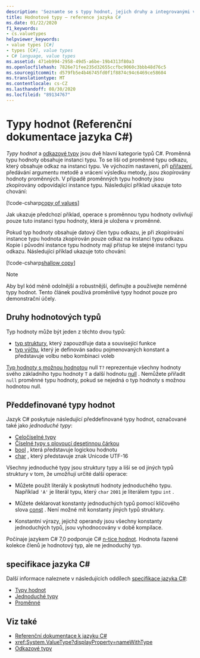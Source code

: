 ```yaml
---
description: 'Seznamte se s typy hodnot, jejich druhy a integrovanými v jazyce C. #'
title: Hodnotové typy – reference jazyka C#
ms.date: 01/22/2020
f1_keywords:
- cs.valuetypes
helpviewer_keywords:
- value types [C#]
- types [C#], value types
- C# language, value types
ms.assetid: 471eb994-2958-49d5-a6be-19b4313f80a3
ms.openlocfilehash: 7826e71fee235d32655ccfbc9060c3bbb48d76c5
ms.sourcegitcommit: d579fb5e4b46745fd0f1f8874c94c6469ce58604
ms.translationtype: MT
ms.contentlocale: cs-CZ
ms.lasthandoff: 08/30/2020
ms.locfileid: "89134767"
---
```

# <a name="value-types-c-reference"></a>Typy hodnot (Referenční dokumentace jazyka C#)

*Typy hodnot* a [odkazové typy](../keywords/reference-types.md) jsou dvě hlavní kategorie typů C#. Proměnná typu hodnoty obsahuje instanci typu. To se liší od proměnné typu odkazu, který obsahuje odkaz na instanci typu. Ve výchozím nastavení, při [přiřazení](../operators/assignment-operator.md), předávání argumentu metodě a vrácení výsledku metody, jsou zkopírovány hodnoty proměnných. V případě proměnných typu hodnoty jsou zkopírovány odpovídající instance typu. Následující příklad ukazuje toto chování:

[!code-csharp[copy of values](snippets/ValueTypes.cs#ValueTypeCopied)]

Jak ukazuje předchozí příklad, operace s proměnnou typu hodnoty ovlivňují pouze tuto instanci typu hodnoty, která je uložena v proměnné.

Pokud typ hodnoty obsahuje datový člen typu odkazu, je při zkopírování instance typu hodnota zkopírován pouze odkaz na instanci typu odkazu. Kopie i původní instance typu hodnoty mají přístup ke stejné instanci typu odkazu. Následující příklad ukazuje toto chování:

[!code-csharp[shallow copy](snippets/ValueTypes.cs#ShallowCopy)]

> [!NOTE]
> Aby byl kód méně odolnější a robustnější, definujte a používejte neměnné typy hodnot. Tento článek používá proměnlivé typy hodnot pouze pro demonstrační účely.

## <a name="kinds-of-value-types"></a>Druhy hodnotových typů

Typ hodnoty může být jeden z těchto dvou typů:

- [typ struktury](struct.md), který zapouzdřuje data a související funkce
- [typ výčtu](enum.md), který je definován sadou pojmenovaných konstant a představuje volbu nebo kombinaci voleb

[Typ hodnoty s možnou hodnotou](nullable-value-types.md) null `T?` reprezentuje všechny hodnoty svého základního typu hodnoty `T` a další hodnotu [null](../keywords/null.md) . Nemůžete přiřadit `null` proměnné typu hodnoty, pokud se nejedná o typ hodnoty s možnou hodnotou null.

## <a name="built-in-value-types"></a>Předdefinované typy hodnot

Jazyk C# poskytuje následující předdefinované typy hodnot, označované také jako *jednoduché typy*:

- [Celočíselné typy](integral-numeric-types.md)
- [Číselné typy s plovoucí desetinnou čárkou](floating-point-numeric-types.md)
- [bool](bool.md) , která představuje logickou hodnotu
- [char](char.md) , který představuje znak Unicode UTF-16

Všechny jednoduché typy jsou struktury typy a liší se od jiných typů struktury v tom, že umožňují určité další operace:

- Můžete použít literály k poskytnutí hodnoty jednoduchého typu. Například `'A'` je literál typu, který `char` `2001` je literálem typu `int` .

- Můžete deklarovat konstanty jednoduchých typů pomocí klíčového slova [const](../keywords/const.md) . Není možné mít konstanty jiných typů struktury.

- Konstantní výrazy, jejichž operandy jsou všechny konstanty jednoduchých typů, jsou vyhodnocovány v době kompilace.

Počínaje jazykem C# 7,0 podporuje C# [n-tice hodnot](value-tuples.md). Hodnota řazené kolekce členů je hodnotový typ, ale ne jednoduchý typ.

## <a name="c-language-specification"></a>specifikace jazyka C#

Další informace naleznete v následujících oddílech [specifikace jazyka C#](~/_csharplang/spec/introduction.md):

- [Typy hodnot](~/_csharplang/spec/types.md#value-types)
- [Jednoduché typy](~/_csharplang/spec/types.md#simple-types)
- [Proměnné](~/_csharplang/spec/variables.md)

## <a name="see-also"></a>Viz také

- [Referenční dokumentace k jazyku C#](../index.md)
- <xref:System.ValueType?displayProperty=nameWithType>
- [Odkazové typy](../keywords/reference-types.md)
